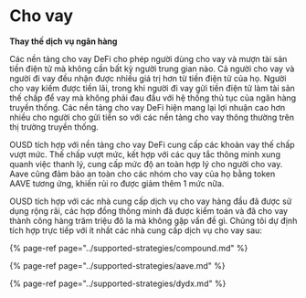 # Cho vay

**Thay thế dịch vụ ngân hàng**

Các nền tảng cho vay DeFi cho phép người dùng cho vay và mượn tài sản tiền điện tử mà không cần bất kỳ người trung gian nào. Cả người cho vay và người đi vay đều nhận được nhiều giá trị hơn từ tiền điện tử của họ. Người cho vay kiếm được tiền lãi, trong khi người đi vay gửi tiền điện tử làm tài sản thế chấp để vay mà không phải đau đầu với hệ thống thủ tục của ngân hàng truyền thống. Các nền tảng cho vay DeFi hiện mang lại lợi nhuận cao hơn nhiều cho người cho gửi tiền so với các nền tảng cho vay thông thường trên thị trường truyền thống.

OUSD tích hợp với nền tảng cho vay DeFi cung cấp các khoản vay thế chấp vượt mức. Thế chấp vượt mức, kết hợp với các quy tắc thông minh xung quanh việc thanh lý, cung cấp mức độ an toàn hợp lý cho người cho vay. Aave cũng đảm bảo an toàn cho các nhóm cho vay của họ bằng token AAVE tương ứng, khiến rủi ro được giảm thêm 1 mức nữa.

OUSD tích hợp với các nhà cung cấp dịch vụ cho vay hàng đầu đã được sử dụng rộng rãi, các hợp đồng thông minh đã được kiểm toán và đã cho vay thành công hàng trăm triệu đô la mà không gặp vấn đề gì. Chúng tôi dự định tích hợp trực tiếp với ít nhất các nhà cung cấp dịch vụ cho vay sau:

{% page-ref page="../supported-strategies/compound.md" %}

{% page-ref page="../supported-strategies/aave.md" %}

{% page-ref page="../supported-strategies/dydx.md" %}











